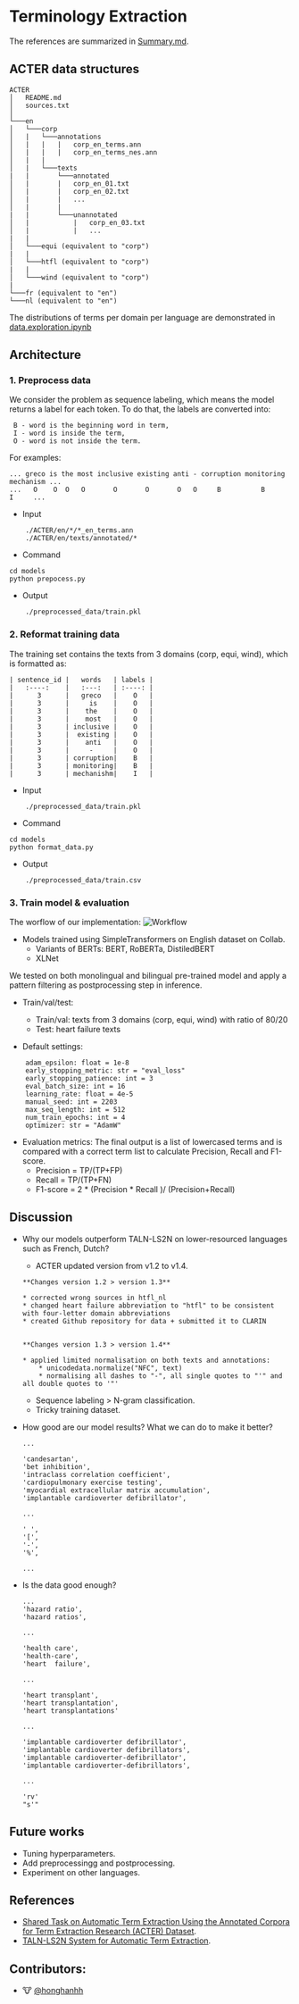 # Terminology Extraction

The references are summarized in [Summary.md](https://github.com/honghanhh/terminology-extraction/blob/paper_summary/references/Summary.md).

## ACTER data structures
```
ACTER
│   README.md
│   sources.txt
│
└───en
│   └───corp
│   |   └───annotations
│   |   |   |   corp_en_terms.ann
│   |   |   |   corp_en_terms_nes.ann
│   |   | 
│   |   └───texts
|   |       └───annotated
│   |       |   corp_en_01.txt
│   |       |   corp_en_02.txt
│   |       |   ...
│   |       |
|   |       └───unannotated
│   |           |   corp_en_03.txt
│   |           |   ...
|   |
│   └───equi (equivalent to "corp")
|   |
│   └───htfl (equivalent to "corp")
|   |
│   └───wind (equivalent to "corp")
|
└───fr (equivalent to "en")
└───nl (equivalent to "en")
```
The distributions of terms per domain per language are demonstrated in [data.exploration.ipynb](./eda/data_exporation.ipynb)

## Architecture

### 1. Preprocess data
We consider the problem as sequence labeling, which means the model returns a label for each token. To do that, the labels are converted into:
```
 B - word is the beginning word in term, 
 I - word is inside the term, 
 O - word is not inside the term. 
```
For examples:
```
... greco is the most inclusive existing anti - corruption monitoring mechanism ...
...   O    O  O   O       O       O       O   O     B          B          I     ...
```
- Input
```
    ./ACTER/en/*/*_en_terms.ann
    ./ACTER/en/texts/annotated/*
```
- Command
```
cd models
python prepocess.py
```
- Output

```
    ./preprocessed_data/train.pkl
```

### 2. Reformat training data
The training set contains the texts from 3 domains (corp, equi, wind), which is formatted as:

    | sentence_id |   words   | labels | 
    |   :----:    |   :---:   | :----: | 
    |      3      |   greco   |    O   | 
    |      3      |     is    |    O   | 
    |      3      |    the    |    O   | 
    |      3      |    most   |    O   | 
    |      3      | inclusive |    O   | 
    |      3      |  existing |    O   | 
    |      3      |    anti   |    O   | 
    |      3      |     -     |    O   | 
    |      3      | corruption|    B   | 
    |      3      | monitoring|    B   | 
    |      3      | mechanishm|    I   | 


- Input

```
    ./preprocessed_data/train.pkl
```
- Command
```
cd models
python format_data.py
```
- Output

```
    ./preprocessed_data/train.csv
```

### 3. Train model & evaluation

The worflow of our implementation:
![Workflow](./architecture/workflow.png)
- Models trained using SimpleTransformers on English dataset on Collab.
    - Variants of BERTs: BERT, RoBERTa, DistiledBERT
    - XLNet

We tested on both monolingual and bilingual pre-trained model and apply a pattern filtering as postprocessing step in inference.

- Train/val/test:
    - Train/val: texts from 3 domains (corp, equi, wind) with ratio of 80/20 
    - Test: heart failure texts

- Default settings: 
```
    adam_epsilon: float = 1e-8
    early_stopping_metric: str = "eval_loss"
    early_stopping_patience: int = 3
    eval_batch_size: int = 16
    learning_rate: float = 4e-5
    manual_seed: int = 2203
    max_seq_length: int = 512
    num_train_epochs: int = 4
    optimizer: str = "AdamW"
```

- Evaluation metrics: The final output is a list of lowercased terms and is compared with a correct term list to calculate Precision, Recall and F1-score.
    - Precision = TP/(TP+FP)
    - Recall = TP/(TP+FN)
    - F1-score = 2 * (Precision * Recall )/ (Precision+Recall)

<!-- 
- Results on heart failure dataset:
    - For English terms only

    |               Models                 | Precision | Recall  | F1-score |
    |               :----:                 |   :---:   | :----:  | :-----:  |
    |        BERT (bert-base-uncased)      | __77.36__ |  46.17  |__57.83__ |
    |        BERT (bert-base-cased)        |   72.77   |  42.91  |  53.99   |
    |       RoBERTa (roberta-base)         |   69.53   |  40.11  |  50.87   |
    |DistiledBERT (distilbert-base-uncased)|   75.53   |  44.05  |  55.65   |
    | DistiledBERT (distilbert-base-cased) |   67.44   |  44.22  |  53.42   |   
    |       XLNet (xlnet-base-cased)       |   70.39   |  41.59  |  52.29   | 
    |       __Baseline (TALN-LS2N)__       |   32.58   |__72.68__|   44.99  |  

    - For English terms with Named Entities (NEs)

    |               Models                 | Precision | Recall  | F1-score |
    |               :----:                 |   :---:   | :----:  |  :-----: |
    |        BERT (bert-base-uncased)      | __77.48__ | 44.99   | __56.93__|
    |        BERT (bert-base-cased)        |   71.27   | 42.13   |   52.96  |
    |       RoBERTa (roberta-base)         |   69.38   | 39.54   |   50.37  |
    |DistiledBERT (distilbert-base-uncased)|   75.23   | 44.29   |   55.76  |
    | DistiledBERT (distilbert-base-cased) |   67.98   | 42.79   |   52.52  | 
    |       XLNet (xlnet-base-cased)       |   72.62   | 38.68   |   50.48  |
    |       __Baseline (TALN-LS2N)__       |   34.78   |__70.87__|  46.66   |

- Analyze BERT model results:


<table class="tg">
<thead>
  <tr>
    <th class="tg-c3ow" rowspan="2"><br><span style="font-weight:bold">Training </span><br><span style="font-weight:bold">domain</span></th>
    <th class="tg-7btt" colspan="3">Corp</th>
    <th class="tg-7btt" colspan="3">Equi</th>
    <th class="tg-7btt" colspan="3">Wind</th>
  </tr>
  <tr>
    <td class="tg-4erg">Precision</td>
    <td class="tg-4erg">Recall</td>
    <td class="tg-4erg">F1-score</td>
    <td class="tg-4erg">Precision</td>
    <td class="tg-4erg">Recall</td>
    <td class="tg-4erg">F1-score</td>
    <td class="tg-4erg">Precision</td>
    <td class="tg-4erg">Recall</td>
    <td class="tg-4erg">F1-score</td>
  </tr>
</thead>
<tbody>
  <tr>
    <td class="tg-7btt">ANN</td>
    <td class="tg-c3ow"><span style="font-weight:400;font-style:normal">69.27</span></td>
    <td class="tg-c3ow"><span style="font-weight:400;font-style:normal">61.27</span></td>
    <td class="tg-c3ow"><span style="font-weight:400;font-style:normal">65.02</span></td>
    <td class="tg-c3ow"><span style="font-weight:400;font-style:normal">81.61</span></td>
    <td class="tg-c3ow"><span style="font-weight:400;font-style:normal">60.69</span></td>
    <td class="tg-c3ow"><span style="font-weight:400;font-style:normal">69.61</span></td>
    <td class="tg-c3ow"><span style="font-weight:400;font-style:normal">65.9</span></td>
    <td class="tg-c3ow"><span style="font-weight:400;font-style:normal">41.98</span></td>
    <td class="tg-c3ow"><span style="font-weight:400;font-style:normal">51.29</span></td>
  </tr>
  <tr>
    <td class="tg-7btt">NES</td>
    <td class="tg-c3ow"><span style="font-weight:400;font-style:normal">69.7</span></td>
    <td class="tg-c3ow"><span style="font-weight:400;font-style:normal">58.06</span></td>
    <td class="tg-c3ow"><span style="font-weight:400;font-style:normal">63.35</span></td>
    <td class="tg-c3ow"><span style="font-weight:400;font-style:normal">82.52</span></td>
    <td class="tg-c3ow"><span style="font-weight:400;font-style:normal">58.16</span></td>
    <td class="tg-c3ow"><span style="font-weight:400;font-style:normal">68.23</span></td>
    <td class="tg-c3ow"><span style="font-weight:400;font-style:normal">68.84</span></td>
    <td class="tg-c3ow"><span style="font-weight:400;font-style:normal">41.33</span></td>
    <td class="tg-c3ow"><span style="font-weight:400;font-style:normal">51.65</span></td>
  </tr>
</tbody>
</table>
 -->


## Discussion
- Why our models outperform TALN-LS2N on lower-resourced languages such as French, Dutch?
    - ACTER updated version from v1.2 to v1.4.
    ```
    **Changes version 1.2 > version 1.3**

    * corrected wrong sources in htfl_nl
    * changed heart failure abbreviation to "htfl" to be consistent with four-letter domain abbreviations
    * created Github repository for data + submitted it to CLARIN


    **Changes version 1.3 > version 1.4**

    * applied limited normalisation on both texts and annotations:
        * unicodedata.normalize("NFC", text)
        * normalising all dashes to "-", all single quotes to "'" and all double quotes to '"'
    ```
    - Sequence labeling > N-gram classification.
    - Tricky training dataset.
- How good are our model results? What we can do to make it better?
    ```
    ...
    
    'candesartan',
    'bet inhibition',
    'intraclass correlation coefficient',
    'cardiopulmonary exercise testing',
    'myocardial extracellular matrix accumulation',
    'implantable cardioverter defibrillator',

    ...

    ' ',
    '[',
    '-',
    '%',

    ...
    ```

- Is the data good enough?
    ```
    ...
    'hazard ratio',
    'hazard ratios',

    ...

    'health care',
    'health-care',
    'heart  failure',

    ...    

    'heart transplant',
    'heart transplantation',
    'heart transplantations'

    ...

    'implantable cardioverter defibrillator',
    'implantable cardioverter defibrillators',
    'implantable cardioverter-defibrillator',
    'implantable cardioverter-defibrillators',

    ...

    'rv'
    "s'"
    ```

## Future works
- Tuning hyperparameters.
- Add preprocessingg and postprocessing.
- Experiment on other languages.

## References
- [Shared Task on Automatic Term Extraction Using the
Annotated Corpora for Term Extraction Research (ACTER) Dataset](https://www.aclweb.org/anthology/2020.computerm-1.12.pdf).
- [TALN-LS2N System for Automatic Term Extraction](https://www.aclweb.org/anthology/2020.computerm-1.13.pdf).
## Contributors:
- 🐮 [@honghanhh](https://github.com/honghanhh)